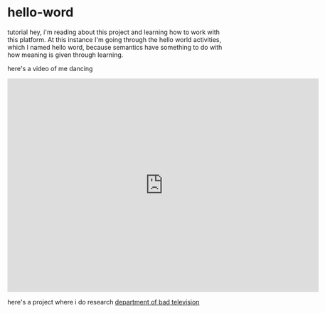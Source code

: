 # hello-word
tutorial
hey, i'm reading about this project and learning how to work with this platform. At this instance I'm going through the hello world activities, which I named hello word, because semantics have something to do with how meaning is given through learning.

here's a video of me dancing 

<div class="embed-container">
  <iframe
      src="https://www.youtube.com/embed/{{f-aa7VlR4xM&feature=youtu.be}}"
      width="700"
      height="480"
      frameborder="0"
      allowfullscreen="">
  </iframe>
</div>

here's a project where i do research <a href= "https://www.transdisciplinary.art/department-of-bad-television/" target="_blank">department of bad television </a>
